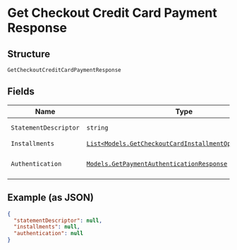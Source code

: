 
# Get Checkout Credit Card Payment Response

## Structure

`GetCheckoutCreditCardPaymentResponse`

## Fields

| Name | Type | Tags | Description |
|  --- | --- | --- | --- |
| `StatementDescriptor` | `string` | Optional | Descrição na fatura |
| `Installments` | [`List<Models.GetCheckoutCardInstallmentOptionsResponse>`](../../doc/models/get-checkout-card-installment-options-response.md) | Optional | Parcelas |
| `Authentication` | [`Models.GetPaymentAuthenticationResponse`](../../doc/models/get-payment-authentication-response.md) | Optional | Payment Authentication response |

## Example (as JSON)

```json
{
  "statementDescriptor": null,
  "installments": null,
  "authentication": null
}
```


